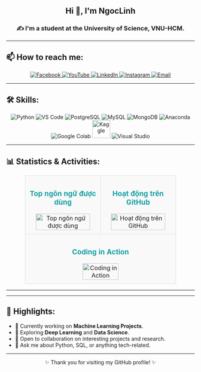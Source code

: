 <h2 align="center">Hi 👋, I'm NgocLinh</h2>
<p align="center">
  <h3 align="center">✍ I'm a student at the University of Science, VNU-HCM.</h3>
</p>

---
## 📫 How to reach me:
<div align="center">
  <a href="https://www.facebook.com/profile.php?id=100030448200454&locale=vi_VN" target="_blank">
    <img src="https://img.icons8.com/fluency/32/facebook-new.png" alt="Facebook" title="Facebook"/>
  </a>
  <a href="https://www.youtube.com/@noichao005" target="_blank">
    <img src="https://img.icons8.com/fluency/32/youtube-play.png" alt="YouTube" title="YouTube"/>
  </a>
  <a href="https://www.linkedin.com/in/nlinhpt" target="_blank">
    <img src="https://img.icons8.com/fluency/32/linkedin.png" alt="LinkedIn" title="LinkedIn"/>
  </a>
  <a href="https://instagram.com/nlinhpt" target="_blank">
    <img src="https://img.icons8.com/fluency/32/instagram-new.png" alt="Instagram" title="Instagram"/>
  </a>
  <a href="mailto:noichao_007@gmail.com" target="_blank">
    <img src="https://img.icons8.com/fluency/32/gmail.png" alt="Email" title="Email"/>
  </a>
</div>

---

## 🛠 Skills:
<div align="center">
  <img src="https://img.icons8.com/color/48/000000/python--v1.png" alt="Python" title="Python"/>
  <img src="https://img.icons8.com/color/48/000000/visual-studio-code-2019.png" alt="VS Code" title="VS Code"/>
  <img src="https://img.icons8.com/color/48/000000/postgreesql.png" alt="PostgreSQL" title="PostgreSQL"/>
  <img src="https://img.icons8.com/color/48/000000/mysql-logo.png" alt="MySQL" title="MySQL"/>
  <img src="https://img.icons8.com/color/48/000000/mongodb.png" alt="MongoDB" title="MongoDB"/>
  <img src="https://img.icons8.com/dusk/48/000000/anaconda.png" alt="Anaconda" title="Anaconda"/>
  <img src="https://img.icons8.com/color/48/000000/google-colab.png" alt="Google Colab" title="Google Colab"/>
  <img src="https://cdn.jsdelivr.net/gh/devicons/devicon/icons/kaggle/kaggle-original-wordmark.svg" alt="Kaggle" width="48" height="48" title="Kaggle"/>
  <img src="https://img.icons8.com/color/48/null/visual-studio--v2.png" alt="Visual Studio" title="Visual Studio"/>
</div>

---

## 📊 Statistics & Activities:
<div align="center">
  <table style="width:80%; border-collapse: collapse; text-align: center;">
    <tr>
      <td style="width:50%; padding: 10px; vertical-align: top; background-color: #f9f9f9; border: 1px solid #ddd;">
        <h3 style="color: #179fa3;">Top ngôn ngữ được dùng</h3>
        <img src="https://github-readme-stats.vercel.app/api/top-langs/?username=nlinhpt&bg_color=FFFFFF00&text_color=179fa3&layout=compact&hide=CSS&langs_count=10" alt="Top ngôn ngữ được dùng" width="90%"/>
      </td>
      <td style="width:50%; padding: 10px; vertical-align: top; background-color: #f9f9f9; border: 1px solid #ddd;">
        <h3 style="color: #179fa3;">Hoạt động trên GitHub</h3>
        <img src="https://github-readme-stats.vercel.app/api?username=nlinhpt&bg_color=FFFFFF00&text_color=179fa3&show_icons=true&count_private=true&include_all_commits=true" alt="Hoạt động trên GitHub" width="90%"/>
      </td>
    </tr>
    <tr>
      <td colspan="2" style="padding: 10px; background-color: #f9f9f9; border: 1px solid #ddd;">
        <h3 style="color: #179fa3;">Coding in Action</h3>
        <img src="https://cdn.dribbble.com/users/1787323/screenshots/7470213/media/d5a4462755c5c2e1bcb64440f6106b36.gif" alt="Coding in Action" width="50%" style="border-radius: 10px;"/>
      </td>
    </tr>
  </table>
</div>

---



---

## 🌟 Highlights:
- 🔭 Currently working on **Machine Learning Projects**.
- 🌱 Exploring **Deep Learning** and **Data Science**.
- 🤝 Open to collaboration on interesting projects and research.
- 💬 Ask me about Python, SQL, or anything tech-related.

---

<p align="center">✨ Thank you for visiting my GitHub profile! ✨</p>
